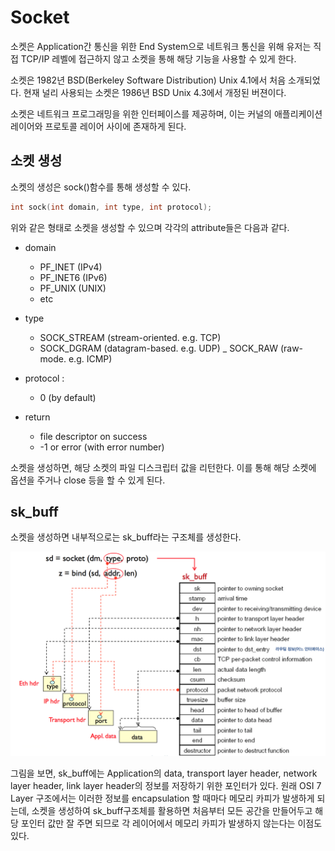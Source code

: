 # Socket

소켓은 Application간 통신을 위한 End System으로 네트워크 통신을 위해 유저는 직접 TCP/IP 레벨에 접근하지 않고 소켓을 통해 해당 기능을 사용할 수 있게 한다.

소켓은 1982년 BSD(Berkeley Software Distribution) Unix 4.1에서 처음 소개되었다. 현재 널리 사용되는 소켓은 1986년 BSD Unix 4.3에서 개정된 버젼이다.

소켓은 네트워크 프로그래밍을 위한 인터페이스를 제공하며, 이는 커널의 애플리케이션 레이어와 프로토콜 레이어 사이에 존재하게 된다.

## 소켓 생성

소켓의 생성은 sock()함수를 통해 생성할 수 있다.

```c
int sock(int domain, int type, int protocol);
```

위와 같은 형태로 소켓을 생성할 수 있으며 각각의 attribute들은 다음과 같다.

* domain
	- PF_INET (IPv4)
	- PF_INET6 (IPv6)
	- PF_UNIX (UNIX)
	- etc

* type
	- SOCK_STREAM (stream-oriented. e.g. TCP)
	- SOCK_DGRAM (datagram-based. e.g. UDP)
	_ SOCK_RAW (raw-mode. e.g. ICMP)

* protocol :
	- 0 (by default)

* return
	- file descriptor on success
	- -1 or error (with error number)

소켓을 생성하면, 해당 소켓의 파일 디스크립터 값을 리턴한다. 이를 통해 해당 소켓에 옵션을 주거나 close 등을 할 수 있게 된다.

## sk_buff

소켓을 생성하면 내부적으로는 sk_buff라는 구조체를 생성한다.

![sk_buff](/image/sk-buff.png)

그림을 보면, sk_buff에는 Application의 data, transport layer header, network layer header, link layer header의 정보를 저장하기 위한 포인터가 있다. 원래 OSI 7 Layer 구조에서는 이러한 정보를 encapsulation 할 때마다 메모리 카피가 발생하게 되는데, 소켓을 생성하여 sk_buff구조체를 활용하면 처음부터 모든 공간을 만들어두고 해당 포인터 값만 잘 주면 되므로 각 레이어에서 메모리 카피가 발생하지 않는다는 이점도 있다.
